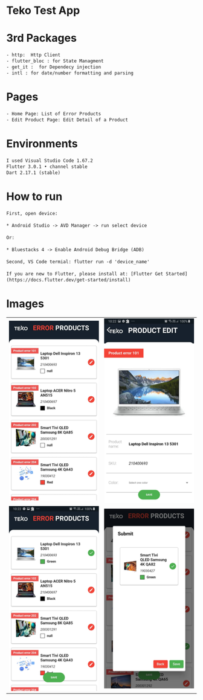 # Teko Test App


# 3rd Packages
    - http:  Http Client
    - flutter_bloc : for State Managment 
    - get_it :  for Dependecy injection
    - intl : for date/number formatting and parsing

# Pages
    - Home Page: List of Error Products
    - Edit Product Page: Edit Detail of a Product 

# Environments
    I used Visual Studio Code 1.67.2
    Flutter 3.0.1 • channel stable 
    Dart 2.17.1 (stable)

# How to run
    First, open device:

    * Android Studio -> AVD Manager -> run select device

    Or:

    * Bluestacks 4 -> Enable Android Debug Bridge (ADB)

    Second, VS Code termial: flutter run -d 'device_name'

    If you are new to Flutter, please install at: [Flutter Get Started](https://docs.flutter.dev/get-started/install) 
   
# Images

<div style="text-align: center">
    <table>
        <tr>
            <td style="text-align: center">
                    <img src="assets/home_screen.jpg" width="300"/>
            </td>            
            <td style="text-align: center">
                    <img src="assets/detail.jpg" width="300"/>
            </td>                     
        </tr>
        <tr>
            <td style="text-align: center">
                    <img src="assets/home_fix.jpg" width="300"/>
            </td> 
             <td style="text-align: center">
                    <img src="assets/dialog.jpg" width="300"/>
            </td>                                       
        </tr>
    </table>
</div>


